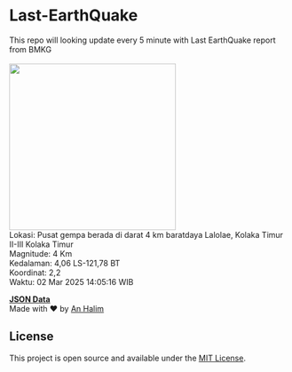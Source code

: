 # Last-EarthQuake
This repo will looking update every 5 minute with Last EarthQuake report from BMKG
<br>
<br>
<img src="undefined" width="300"/>
<br>
Lokasi: Pusat gempa berada di darat 4 km baratdaya Lalolae, Kolaka Timur  II-III Kolaka Timur <br>
Magnitude: 4 Km <br>
Kedalaman: 4,06 LS-121,78 BT <br>
Koordinat: 2,2 <br>
Waktu: 02 Mar 2025 14:05:16 WIB <br>

<a href="./data/data.json">**JSON Data**</a>
<br>
Made with ❤️ by <a href="https://github.com/an-halim">An Halim</a>
## License

This project is open source and available under the [MIT License](LICENSE).
